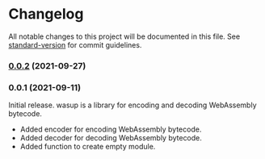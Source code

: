# Changelog

All notable changes to this project will be documented in this file. See [standard-version](https://github.com/conventional-changelog/standard-version) for commit guidelines.

### [0.0.2](https://github.com/NicholasLYang/wasup/compare/v0.0.1...v0.0.2) (2021-09-27)

### 0.0.1 (2021-09-11)
Initial release. wasup is a library for encoding and decoding WebAssembly bytecode.

- Added encoder for encoding WebAssembly bytecode.
- Added decoder for decoding WebAssembly bytecode.
- Added function to create empty module.

